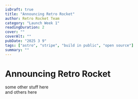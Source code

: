 ```yaml
---
isDraft: true
title: "Announcing Retro Rocket"
author: Retro Rocket Team
category: "Launch Week 1"
readingDuration: 2
cover: ""
coverAlt: ""
pubDate: "2025 3 9"
tags: ["astro", "stripe", "build in public", "open source"]
summary: ""
---
```


# Announcing Retro Rocket

some other stuff here  
and others here  
